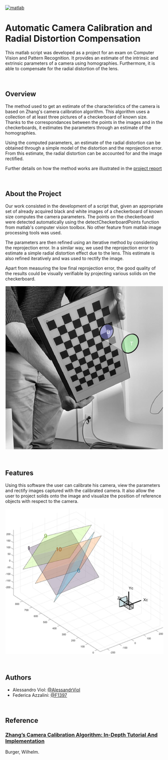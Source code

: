 [![matlab](https://img.shields.io/badge/matlab-2021a-3776AB.svg?style=flat&logo=matlab&logoColor=white)](https://it.mathworks.com/)

# Automatic Camera Calibration and Radial Distortion Compensation

This matlab script was developed as a project for an exam on Computer Vision and Pattern Recognition. 
It provides an estimate of the intrinsic and extrinsic parameters of a camera using homographies. Furthermore, it is able to compensate for the radial distortion of the lens. 

<br/>

## Overview
The method used to get an estimate of the characteristics of the camera is based on Zhang's camera calibration algorithm. 
This algorithm uses a collection of at least three pictures of a checkerboard of known size. 
Thanks to the correspondances between the points in the images and in the checkerboards, it estimates the parameters through an estimate of the homographies. 

Using the computed parameters, an estimate of the radial distortion can be obtained through a simple model of the distortion and the reprojection error. 
From this estimate, the radial distortion can be accounted for and the image rectified.

Further details on how the method works are illustrated in the [project report](https://github.com/AlessandroViol/CameraCalibrator/blob/main/Computer%20Vision%20Project%20Alessandro%20Viol%2C%20Federica%20Azzalini.pdf)

<br/>

## About the Project
Our work consisted in the development of a script that, given an appropriate set of already acquired black and white images of a checkerboard of known size computes the camera parameters. 
The points on the checkerboard were detected automatically using the detectCheckerboardPoints function from matlab's computer vision toolbox. No other feature from matlab image processing tools was used.

The parameters are then refined using an iterative method by considering the reprojection error. 
In a similar way, we used the reprojection error to estimate a simple radial distortion effect due to the lens.
This estimate is also refined iteratively and was used to rectify the image.  

Apart from measuring the low final reprojection error, the good quality of the results could be visually verifiable by projecting various solids on the checkerboard.

![Solid Overlay](https://github.com/AlessandroViol/CameraCalibrator/blob/main/Code/grafici/Figure%2010%20image%202.png)

<br/>

## Features
Using this software the user can calibrate his camera, view the parameters and rectify images captured with the calibrated camera. 
It also allow the user to project solids onto the image and visualize the position of reference objects with respect to the camera.

![Checkerboard wrt. camera](https://github.com/AlessandroViol/CameraCalibrator/blob/main/Code/grafici/visualize.jpg)

<br/>

## Authors

- Alessandro Viol: [@AlessandrViol](https://www.github.com/AlessandroViol)
- Federica Azzalini: [@F1397](https://github.com/F1397)

<br/>

## Reference

### [Zhang’s Camera Calibration Algorithm: In-Depth Tutorial And Implementation](https://www.researchgate.net/publication/303233579_Zhang's_Camera_Calibration_Algorithm_In-Depth_Tutorial_and_Implementation)

Burger, Wilhelm.
